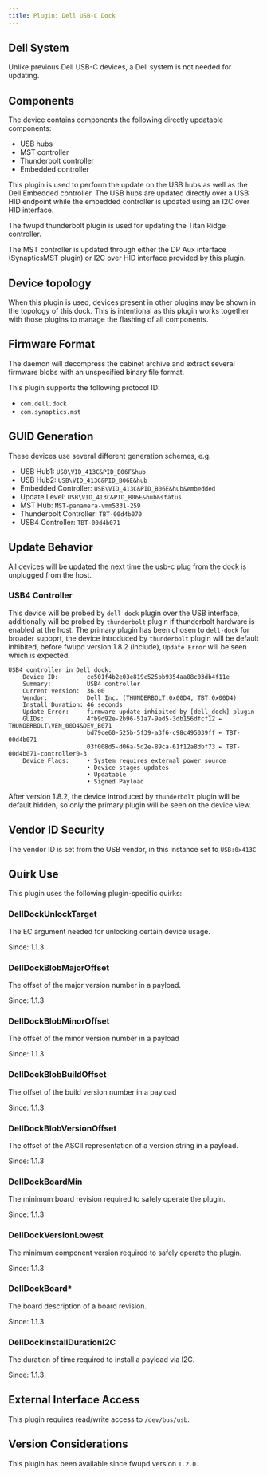 ```yaml
---
title: Plugin: Dell USB-C Dock
---
```


## Dell System

Unlike previous Dell USB-C devices, a Dell system is not needed for updating.

## Components

The device contains components the following directly updatable components:

* USB hubs
* MST controller
* Thunderbolt controller
* Embedded controller

This plugin is used to perform the update on the USB hubs as well as the Dell
Embedded controller.  The USB hubs are updated directly over a USB HID endpoint
while the embedded controller is updated using an I2C over HID interface.

The fwupd thunderbolt plugin is used for updating the Titan Ridge controller.

The MST controller is updated through either the DP Aux interface
(SynapticsMST plugin) or I2C over HID interface provided by this plugin.

## Device topology

When this plugin is used, devices present in other plugins may be shown in
the topology of this dock.  This is intentional as this plugin works together
with those plugins to manage the flashing of all components.

## Firmware Format

The daemon will decompress the cabinet archive and extract several firmware
blobs with an unspecified binary file format.

This plugin supports the following protocol ID:

* `com.dell.dock`
* `com.synaptics.mst`

## GUID Generation

These devices use several different generation schemes, e.g.

* USB Hub1: `USB\VID_413C&PID_B06F&hub`
* USB Hub2: `USB\VID_413C&PID_B06E&hub`
* Embedded Controller: `USB\VID_413C&PID_B06E&hub&embedded`
* Update Level: `USB\VID_413C&PID_B06E&hub&status`
* MST Hub: `MST-panamera-vmm5331-259`
* Thunderbolt Controller: `TBT-00d4b070`
* USB4 Controller: `TBT-00d4b071`

## Update Behavior

All devices will be updated the next time the usb-c plug from the dock is unplugged from the host.

### USB4 Controller

This device will be probed by `dell-dock` plugin over the USB interface, additionally will be probed by `thunderbolt` plugin if thunderbolt hardware is enabled at the host. The primary plugin has been chosen to `dell-dock` for broader supoprt, the device introduced by `thunderbolt` plugin will be default inhibited, before fwupd version 1.8.2 (include), `Update Error` will be seen which is expected.

```shell
USB4 controller in Dell dock:
    Device ID:        ce501f4b2e03e819c525bb9354aa88c03db4f11e
    Summary:          USB4 controller
    Current version:  36.00
    Vendor:           Dell Inc. (THUNDERBOLT:0x00D4, TBT:0x00D4)
    Install Duration: 46 seconds
    Update Error:     firmware update inhibited by [dell_dock] plugin
    GUIDs:            4fb9d92e-2b96-51a7-9ed5-3db156dfcf12 ← THUNDERBOLT\VEN_00D4&DEV_B071
                      bd79ce60-525b-5f39-a3f6-c98c495039ff ← TBT-00d4b071
                      03f008d5-d06a-5d2e-89ca-61f12a8dbf73 ← TBT-00d4b071-controller0-3
    Device Flags:     • System requires external power source
                      • Device stages updates
                      • Updatable
                      • Signed Payload
```

After version 1.8.2, the device introduced by `thunderbolt` plugin will be default hidden, so only the primary plugin will be seen on the device view.

## Vendor ID Security

The vendor ID is set from the USB vendor, in this instance set to `USB:0x413C`

## Quirk Use

This plugin uses the following plugin-specific quirks:

### DellDockUnlockTarget

The EC argument needed for unlocking certain device usage.

Since: 1.1.3

### DellDockBlobMajorOffset

The offset of the major version number in a payload.

Since: 1.1.3

### DellDockBlobMinorOffset

The offset of the minor version number in a payload

Since: 1.1.3

### DellDockBlobBuildOffset

The offset of the build version number in a payload

Since: 1.1.3

### DellDockBlobVersionOffset

The offset of the ASCII representation of a version string in a payload.

Since: 1.1.3

### DellDockBoardMin

The minimum board revision required to safely operate the plugin.

Since: 1.1.3

### DellDockVersionLowest

The minimum component version required to safely operate the plugin.

Since: 1.1.3

### DellDockBoard*

The board description of a board revision.

Since: 1.1.3

### DellDockInstallDurationI2C

The duration of time required to install a payload via I2C.

Since: 1.1.3

## External Interface Access

This plugin requires read/write access to `/dev/bus/usb`.

## Version Considerations

This plugin has been available since fwupd version `1.2.0`.
